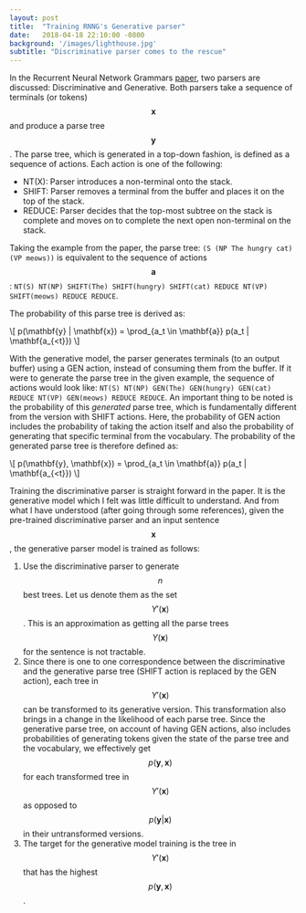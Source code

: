 ```yaml
---
layout: post
title:  "Training RNNG's Generative parser"
date:   2018-04-18 22:10:00 -0800
background: '/images/lighthouse.jpg'
subtitle: "Discriminative parser comes to the rescue"
---
```


In the Recurrent Neural Network Grammars [paper](https://arxiv.org/abs/1602.07776), two parsers are discussed:
Discriminative and Generative. Both parsers take a sequence of terminals (or tokens) $$ \mathbf{x} $$
and produce a parse tree $$ \mathbf{y} $$. The parse tree, which is generated in a top-down fashion, is defined as
a sequence of actions. Each action is one of the following:
* NT(X): Parser introduces a non-terminal onto the stack.
* SHIFT: Parser removes a terminal from the buffer and places it on the top of the stack.
* REDUCE: Parser decides that the top-most subtree on the stack is complete and moves on to complete the next open
non-terminal on the stack.

Taking the example from the paper, the parse tree: `(S (NP The hungry cat) (VP meows))`
is equivalent to the sequence of actions $$ \mathbf{a} $$: `NT(S) NT(NP) SHIFT(The) SHIFT(hungry) SHIFT(cat) REDUCE NT(VP) SHIFT(meows)
REDUCE REDUCE`.

The probability of this parse tree is derived as:

\\[ p(\mathbf{y} \| \mathbf{x}) = \prod_{a_t \in \mathbf{a}} p(a_t \| \mathbf{a_{<t}}) \\]

With the generative model, the parser generates terminals (to an output buffer) using a GEN action, instead of
consuming them from the buffer. If it were to generate the parse tree in the given example, the sequence of actions would
look like: `NT(S) NT(NP) GEN(The) GEN(hungry) GEN(cat) REDUCE NT(VP) GEN(meows) REDUCE REDUCE`. An important thing to be noted is
the probability of this _generated_ parse tree, which is fundamentally different from the version with SHIFT actions.
Here, the probability of GEN action includes the probability of taking the action itself and also the probability of
generating that specific terminal from the vocabulary. The probability of the generated parse tree is therefore defined as:

\\[ p(\mathbf{y}, \mathbf{x}) = \prod_{a_t \in \mathbf{a}} p(a_t \| \mathbf{a_{<t}}) \\]

Training the discriminative parser is straight forward in the paper. It is the generative model which I felt was little
difficult to understand. And from what I have understood (after going through some references), given the pre-trained
discriminative parser and an input sentence $$ \mathbf{x} $$, the generative parser model is trained as follows:
1. Use the discriminative parser to generate $$ n $$ best trees. Let us denote them as the set $$ \Upsilon'(\mathbf{x}) $$.
This is an approximation as getting all the parse trees $$ \Upsilon(\mathbf{x}) $$ for the sentence is not tractable.
2. Since there is one to one correspondence between the discriminative and the generative parse tree (SHIFT
action is replaced by the GEN action), each tree in $$ \Upsilon'(\mathbf{x}) $$ can be transformed to its generative version.
This transformation also brings in a change in the likelihood of each parse tree. Since the generative parse tree,
on account of having GEN actions, also includes probabilities of generating tokens given the state of the parse tree and
the vocabulary, we effectively get $$ p(\mathbf{y},\mathbf{x}) $$ for each transformed tree in $$ \Upsilon'(\mathbf{x}) $$
as opposed to $$ p(\mathbf{y}|\mathbf{x}) $$ in their untransformed versions.
3. The target for the generative model training is the tree in $$ \Upsilon'(\mathbf{x}) $$ that has the highest
$$ p(\mathbf{y},\mathbf{x}) $$.
